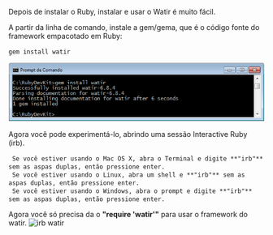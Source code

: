 Depois de instalar o Ruby, instalar e usar o Watir é muito fácil.

A partir da linha de comando, instale a gem/gema, que é o código fonte do framework empacotado em Ruby:
```prompt
gem install watir
```

![watir install](https://github.com/reinaldorossetti/ProjetoModeloWatir/blob/master/imgs/watir_install.PNG)<br>

Agora você pode experimentá-lo, abrindo uma sessão Interactive Ruby (irb).

     Se você estiver usando o Mac OS X, abra o Terminal e digite **"irb"** sem as aspas duplas, então pressione enter.
     Se você estiver usando o Linux, abra um shell e **"irb"** sem as aspas duplas, então pressione enter.
     Se você estiver usando o Windows, abra o prompt e digite **"irb"** sem as aspas duplas, então pressione enter.

Agora você só precisa da o **"require 'watir'"** para usar o framework do watir.
![irb watir](https://github.com/reinaldorossetti/ProjetoModeloWatir/blob/master/imgs/irb_install.PNG)<br>
